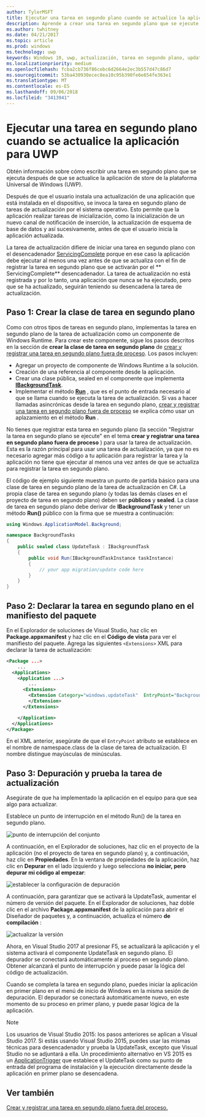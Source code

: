 ```yaml
---
author: TylerMSFT
title: Ejecutar una tarea en segundo plano cuando se actualice la aplicación para UWP
description: Aprende a crear una tarea en segundo plano que se ejecute cuando se actualice la aplicación de la tienda de la Plataforma universal de Windows (UWP).
ms.author: twhitney
ms.date: 04/21/2017
ms.topic: article
ms.prod: windows
ms.technology: uwp
keywords: Windows 10, uwp, actualización, tarea en segundo plano, updatetask, tarea en segundo plano
ms.localizationpriority: medium
ms.openlocfilehash: fcba2cb736f86cebc6d2664e2ec3b557d47c86d7
ms.sourcegitcommit: 53ba430930ecec8ea10c95b390fe6e654fe363e1
ms.translationtype: MT
ms.contentlocale: es-ES
ms.lasthandoff: 09/06/2018
ms.locfileid: "3413941"
---
```

# <a name="run-a-background-task-when-your-uwp-app-is-updated"></a>Ejecutar una tarea en segundo plano cuando se actualice la aplicación para UWP

Obtén información sobre cómo escribir una tarea en segundo plano que se ejecuta después de que se actualice la aplicación de store de la plataforma Universal de Windows (UWP).

Después de que el usuario instala una actualización de una aplicación que está instalada en el dispositivo, se invoca la tarea en segundo plano de tareas de actualización por el sistema operativo. Esto permite que la aplicación realizar tareas de inicialización, como la inicialización de un nuevo canal de notificación de inserción, la actualización de esquema de base de datos y así sucesivamente, antes de que el usuario inicia la aplicación actualizada.

La tarea de actualización difiere de iniciar una tarea en segundo plano con el desencadenador [ServicingComplete](https://docs.microsoft.com/uwp/api/Windows.ApplicationModel.Background.SystemTriggerType) porque en ese caso la aplicación debe ejecutar al menos una vez antes de que se actualiza con el fin de registrar la tarea en segundo plano que se activarán por el ** ServicingComplete** desencadenador.  La tarea de actualización no está registrada y por lo tanto, una aplicación que nunca se ha ejecutado, pero que se ha actualizado, seguirán teniendo su desencadena la tarea de actualización.

## <a name="step-1-create-the-background-task-class"></a>Paso 1: Crear la clase de tarea en segundo plano

Como con otros tipos de tareas en segundo plano, implementas la tarea en segundo plano de la tarea de actualización como un componente de Windows Runtime. Para crear este componente, sigue los pasos descritos en la sección de **crear la clase de tarea en segundo plano** de [crear y registrar una tarea en segundo plano fuera de proceso](https://docs.microsoft.com/windows/uwp/launch-resume/create-and-register-a-background-task). Los pasos incluyen:

- Agregar un proyecto de componente de Windows Runtime a la solución.
- Creación de una referencia al componente desde la aplicación.
- Crear una clase pública, sealed en el componente que implementa [**IBackgroundTask**](https://msdn.microsoft.com/library/windows/apps/br224794).
- Implementar el método [**Run**](https://msdn.microsoft.com/library/windows/apps/br224811) , que es el punto de entrada necesario al que se llama cuando se ejecuta la tarea de actualización. Si vas a hacer llamadas asincrónicas desde la tarea en segundo plano, [crear y registrar una tarea en segundo plano fuera de proceso](https://docs.microsoft.com/windows/uwp/launch-resume/create-and-register-a-background-task) se explica cómo usar un aplazamiento en el método **Run** .

No tienes que registrar esta tarea en segundo plano (la sección "Registrar la tarea en segundo plano se ejecute" en el tema **crear y registrar una tarea en segundo plano fuera de proceso** ) para usar la tarea de actualización. Esta es la razón principal para usar una tarea de actualización, ya que no es necesario agregar más código a tu aplicación para registrar la tarea y la aplicación no tiene que ejecutar al menos una vez antes de que se actualiza para registrar la tarea en segundo plano.

El código de ejemplo siguiente muestra un punto de partida básico para una clase de tarea en segundo plano de la tarea de actualización en C#. La propia clase de tarea en segundo plano (y todas las demás clases en el proyecto de tarea en segundo plano) deben ser **públicos** y **sealed**. La clase de tarea en segundo plano debe derivar de **IBackgroundTask** y tener un método **Run()** público con la firma que se muestra a continuación:

```cs
using Windows.ApplicationModel.Background;

namespace BackgroundTasks
{
    public sealed class UpdateTask : IBackgroundTask
    {
        public void Run(IBackgroundTaskInstance taskInstance)
        {
            // your app migration/update code here
        }
    }
}
```

## <a name="step-2-declare-your-background-task-in-the-package-manifest"></a>Paso 2: Declarar la tarea en segundo plano en el manifiesto del paquete

En el Explorador de soluciones de Visual Studio, haz clic en **Package.appxmanifest** y haz clic en el **Código de vista** para ver el manifiesto del paquete. Agrega las siguientes `<Extensions>` XML para declarar la tarea de actualización:

```XML
<Package ...>
    ...
  <Applications>  
    <Application ...>  
        ...
      <Extensions>  
        <Extension Category="windows.updateTask"  EntryPoint="BackgroundTasks.UpdateTask">  
        </Extension>  
      </Extensions>

    </Application>  
  </Applications>  
</Package>
```

En el XML anterior, asegúrate de que el `EntryPoint` atributo se establece en el nombre de namespace.class de la clase de tarea de actualización. El nombre distingue mayúsculas de minúsculas.

## <a name="step-3-debugtest-your-update-task"></a>Paso 3: Depuración y prueba la tarea de actualización

Asegúrate de que ha implementado la aplicación en el equipo para que sea algo para actualizar.

Establece un punto de interrupción en el método Run() de la tarea en segundo plano.

![punto de interrupción del conjunto](images/run-func-breakpoint.png)

A continuación, en el Explorador de soluciones, haz clic en el proyecto de la aplicación (no el proyecto de tarea en segundo plano) y, a continuación, haz clic en **Propiedades**. En la ventana de propiedades de la aplicación, haz clic en **Depurar** en el lado izquierdo y luego selecciona **no iniciar, pero depurar mi código al empezar**:

![establecer la configuración de depuración](images/do-not-launch-but-debug.png)

A continuación, para garantizar que se activará la UpdateTask, aumentar el número de versión del paquete. En el Explorador de soluciones, haz doble clic en el archivo **Package.appxmanifest** de la aplicación para abrir el Diseñador de paquetes y, a continuación, actualiza el número **de compilación** :

![actualizar la versión](images/bump-version.png)

Ahora, en Visual Studio 2017 al presionar F5, se actualizará la aplicación y el sistema activará el componente UpdateTask en segundo plano. El depurador se conectará automáticamente al proceso en segundo plano. Obtener alcanzará el punto de interrupción y puede pasar la lógica del código de actualización.

Cuando se completa la tarea en segundo plano, puedes iniciar la aplicación en primer plano en el menú de inicio de Windows en la misma sesión de depuración. El depurador se conectará automáticamente nuevo, en este momento de su proceso en primer plano, y puede pasar lógica de la aplicación.

> [!NOTE]
> Los usuarios de Visual Studio 2015: los pasos anteriores se aplican a Visual Studio 2017. Si estás usando Visual Studio 2015, puedes usar las mismas técnicas para desencadenador y prueba la UpdateTask, excepto que Visual Studio no se adjuntará a ella. Un procedimiento alternativo en VS 2015 es un [ApplicationTrigger](https://docs.microsoft.com/windows/uwp/launch-resume/trigger-background-task-from-app) que establece el UpdateTask como su punto de entrada del programa de instalación y la ejecución directamente desde la aplicación en primer plano se desencadena.

## <a name="see-also"></a>Ver también

[Crear y registrar una tarea en segundo plano fuera del proceso.](https://docs.microsoft.com/windows/uwp/launch-resume/create-and-register-a-background-task)
